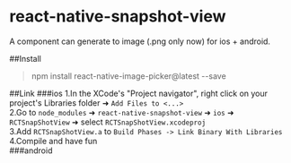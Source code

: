 # react-native-snapshot-view


A component can generate to image (.png only now) for ios + android.


##Install
>npm install react-native-image-picker@latest --save


##Link
###ios
  1.In the XCode's "Project navigator", right click on your project's Libraries folder ➜ `Add Files to <...>`<br>
  2.Go to `node_modules` ➜ `react-native-snapshot-view` ➜ `ios` ➜ `RCTSnapShotView` ➜ select `RCTSnapShotView.xcodeproj`<br>
  3.Add `RCTSnapShotView.a` to `Build Phases -> Link Binary With Libraries`<br>
  4.Compile and have fun<br>
###android
  


